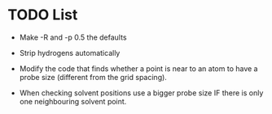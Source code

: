 TODO List
=========

- Make -R and -p 0.5 the defaults

- Strip hydrogens automatically

- Modify the code that finds whether a point is near to an atom
to have a probe size (different from the grid spacing).

- When checking solvent positions use a bigger probe size IF there
is only one neighbouring solvent point.

